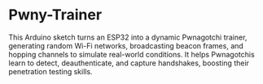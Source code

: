 # Pwny-Trainer
This Arduino sketch turns an ESP32 into a dynamic Pwnagotchi trainer, generating random Wi-Fi networks, broadcasting beacon frames, and hopping channels to simulate real-world conditions. It helps Pwnagotchis learn to detect, deauthenticate, and capture handshakes, boosting their penetration testing skills.
